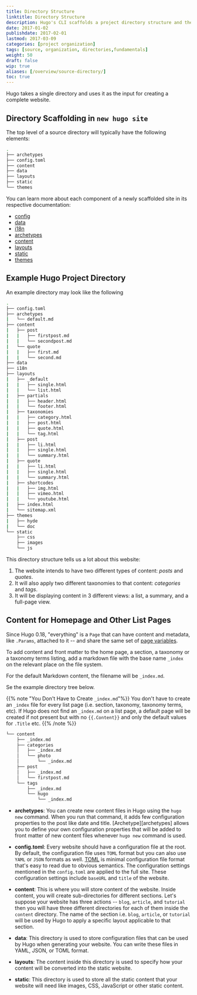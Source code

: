 ```yaml
---
title: Directory Structure
linktitle: Directory Structure
description: Hugo's CLI scaffolds a project directory structure and then takes that single directory and uses it as the input for creating a complete website.
date: 2017-01-02
publishdate: 2017-02-01
lastmod: 2017-03-09
categories: [project organization]
tags: [source, organization, directories,fundamentals]
weight: 50
draft: false
wip: true
aliases: [/overview/source-directory/]
toc: true
---
```


Hugo takes a single directory and uses it as the input for creating a complete
website.

## Directory Scaffolding in `new hugo site`

The top level of a source directory will typically have the following elements:

```bash
.
├── archetypes
├── config.toml
├── content
├── data
├── layouts
├── static
└── themes
```

You can learn more about each component of a newly scaffolded site in its respective documentation:

* [config](/getting-started/configuration/)
* [data](/templates/data-templates/)
* [i18n](/content-management/multilingual/)
* [archetypes](/content-management/archetypes/)
* [content](/content-management/organization/)
* [layouts](/templates/)
* [static](/themes/creating/)
* [themes](/themes/)


## Example Hugo Project Directory

An example directory may look like the following

```bash
.
├── config.toml
├── archetypes
|   └── default.md
├── content
|   ├── post
|   |   ├── firstpost.md
|   |   └── secondpost.md
|   └── quote
|   |   ├── first.md
|   |   └── second.md
├── data
├── i18n
├── layouts
|   ├── _default
|   |   ├── single.html
|   |   └── list.html
|   ├── partials
|   |   ├── header.html
|   |   └── footer.html
|   ├── taxonomies
|   |   ├── category.html
|   |   ├── post.html
|   |   ├── quote.html
|   |   └── tag.html
|   ├── post
|   |   ├── li.html
|   |   ├── single.html
|   |   └── summary.html
|   ├── quote
|   |   ├── li.html
|   |   ├── single.html
|   |   └── summary.html
|   ├── shortcodes
|   |   ├── img.html
|   |   ├── vimeo.html
|   |   └── youtube.html
|   ├── index.html
|   └── sitemap.xml
├── themes
|   ├── hyde
|   └── doc
└── static
    ├── css
    ├── images
    └── js
```

This directory structure tells us a lot about this website:

1. The website intends to have two different types of content: *posts* and *quotes*.
2. It will also apply two different taxonomies to that content: *categories* and *tags*.
3. It will be displaying content in 3 different views: a list, a summary, and a full-page view.

## Content for Homepage and Other List Pages

Since Hugo 0.18, "everything" is a `Page` that can have content and metadata, like `.Params`, attached to it -- and share the same set of [page variables](/variables/page/).

To add content and front matter to the home page, a section, a taxonomy or a taxonomy terms listing, add a markdown file with the base name `_index` on the relevant place on the file system.

For the default Markdown content, the filename will be `_index.md`.

Se the example directory tree below.

{{% note "You Don't Have to Create `_index.md`"%}}
You don't have to create an `_index` file for every list page (i.e. section, taxonomy, taxonomy terms, etc). If Hugo does not find an `_index.md` on a list page, a default page will be created if not present but with no `{{.Content}}`  and only the default values for `.Title` etc.
{{% /note %}}

```bash
└── content
    ├── _index.md
    ├── categories
    │   ├── _index.md
    │   └── photo
    │       └── _index.md
    ├── post
    │   ├── _index.md
    │   └── firstpost.md
    └── tags
        ├── _index.md
        └── hugo
            └── _index.md
```


<!-- copied from old version of quick start -->

* **archetypes**: You can create new content files in Hugo using the `hugo new` command. When you run that command, it adds few configuration properties to the post like date and title. [Archetype][archetypes] allows you to define your own configuration properties that will be added to front matter of new content files whenever `hugo new` command is used.

* **config.toml**: Every website should have a configuration file at the root. By default, the configuration file uses `TOML` format but you can also use `YAML` or `JSON` formats as well. [TOML](https://github.com/toml-lang/toml) is minimal configuration file format that's easy to read due to obvious semantics. The configuration settings mentioned in the `config.toml` are applied to the full site. These configuration settings include `baseURL` and `title` of the website.

* **content**: This is where you will store content of the website. Inside content, you will create sub-directories for different sections. Let's suppose your website has three actions -- `blog`, `article`, and `tutorial` then you will have three different directories for each of them inside the `content` directory. The name of the section i.e. `blog`, `article`, or `tutorial` will be used by Hugo to apply a specific layout applicable to that section.

* **data**: This directory is used to store configuration files that can be
used by Hugo when generating your website. You can write these files in YAML, JSON, or TOML format.

* **layouts**: The content inside this directory is used to specify how your content will be converted into the static website.

* **static**: This directory is used to store all the static content that your website will need like images, CSS, JavaScript or other static content.
